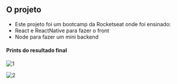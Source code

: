 ## O projeto

* Este projeto foi um bootcamp da Rocketseat onde foi ensinado:
* React e ReactNative para fazer o front
* Node para fazer um mini backend

#### Prints do resultado final

![1](https://user-images.githubusercontent.com/47106171/94367108-dd2fad00-00b2-11eb-94fd-4cf426ba42d5.PNG)

![2](https://user-images.githubusercontent.com/47106171/94367109-def97080-00b2-11eb-8eb7-8c81fcf3ce86.PNG)

